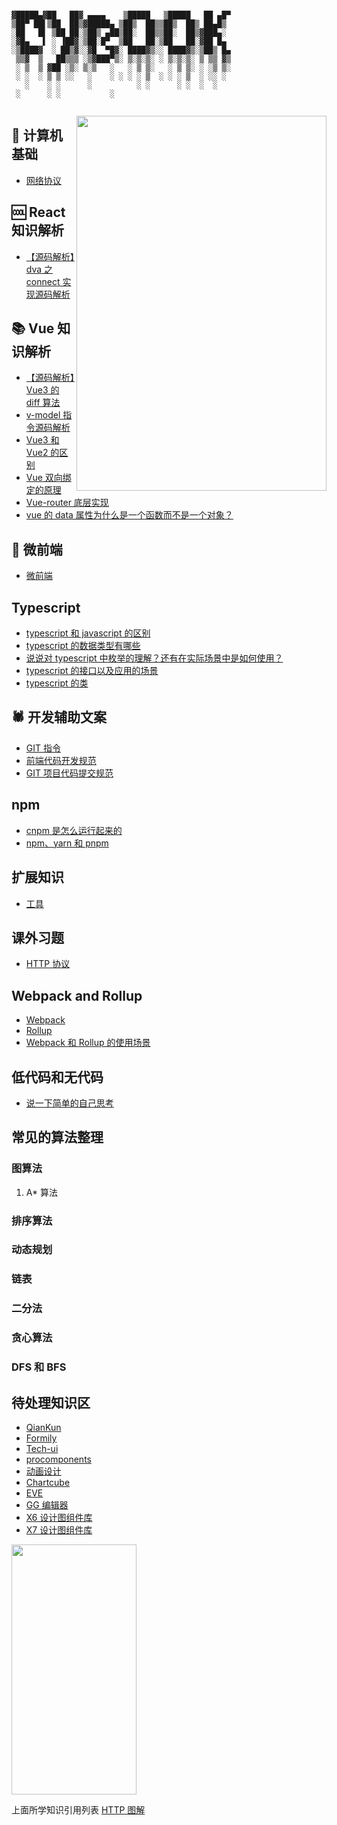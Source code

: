 ```

▓█████▄▓██   ██▓ ▄▄▄▄    ▒█████   ▒█████   ██ ▄█▀
▒██▀ ██▌▒██  ██▒▓█████▄ ▒██▒  ██▒▒██▒  ██▒ ██▄█▒ 
░██   █▌ ▒██ ██░▒██▒ ▄██▒██░  ██▒▒██░  ██▒▓███▄░ 
░▓█▄   ▌ ░ ▐██▓░▒██░█▀  ▒██   ██░▒██   ██░▓██ █▄ 
░▒████▓  ░ ██▒▓░░▓█  ▀█▓░ ████▓▒░░ ████▓▒░▒██▒ █▄
 ▒▒▓  ▒   ██▒▒▒ ░▒▓███▀▒░ ▒░▒░▒░ ░ ▒░▒░▒░ ▒ ▒▒ ▓▒
 ░ ▒  ▒ ▓██ ░▒░ ▒░▒   ░   ░ ▒ ▒░   ░ ▒ ▒░ ░ ░▒ ▒░
 ░ ░  ░ ▒ ▒ ░░   ░    ░ ░ ░ ░ ▒  ░ ░ ░ ▒  ░ ░░ ░ 
   ░    ░ ░      ░          ░ ░      ░ ░  ░  ░   
 ░      ░ ░           ░                          
     
```

<image src='http://d.paper.i4.cn/max/2017/03/20/14/1489990733158_705228.JPG' width='400' height='600' align=right />

## 🧮 计算机基础
- [网络协议](https://github.com/J-DuYa/DY-Book/issues/2)

## 🆒 React 知识解析
- [【源码解析】dva 之 connect 实现源码解析](https://github.com/J-DuYa/DY-Book/issues/8)

## 📚 Vue 知识解析
- [【源码解析】Vue3 的 diff 算法](https://github.com/J-DuYa/DY-Book/issues/21)
- [v-model 指令源码解析](https://github.com/J-DuYa/DY-Book/issues/22)  
- [Vue3 和 Vue2 的区别]()
- [Vue 双向绑定的原理]()  
- [Vue-router 底层实现](https://github.com/J-DuYa/DY-Book/issues/25)
- [vue 的 data 属性为什么是一个函数而不是一个对象？](https://github.com/J-DuYa/DY-Book/issues/26)

## 👖 微前端
- [微前端](https://github.com/J-DuYa/DY-Book/issues/23)

## Typescript
- [typescript 和 javascript 的区别 ](https://github.com/J-DuYa/DY-Book/issues/27)
- [typescript 的数据类型有哪些](https://github.com/J-DuYa/DY-Book/issues/28)
- [说说对 typescript 中枚举的理解？还有在实际场景中是如何使用？](https://github.com/J-DuYa/DY-Book/issues/29)
- [typescript 的接口以及应用的场景](https://github.com/J-DuYa/DY-Book/issues/30)
- [typescript 的类](https://github.com/J-DuYa/DY-Book/issues/31)

## 🕷️ 开发辅助文案
- [GIT 指令](https://github.com/J-DuYa/DY-Book/issues/1)
- [前端代码开发规范](https://github.com/J-DuYa/DY-Book/issues/3)
- [GIT 项目代码提交规范](https://github.com/J-DuYa/DY-Book/issues/4)

## npm
- [cnpm 是怎么运行起来的](https://github.com/J-DuYa/DY-Book/issues/9)
- [npm、yarn 和 pnpm]()

## 扩展知识
- [工具](https://github.com/J-DuYa/DY-Book/issues/6)

## 课外习题
- [HTTP 协议](https://github.com/J-DuYa/DY-Book/issues/7)

## Webpack and Rollup
- [Webpack](https://github.com/J-DuYa/DY-Book/issues/24)
- [Rollup]()
- [Webpack 和 Rollup 的使用场景]()

## 低代码和无代码
- [说一下简单的自己思考]()

## 常见的算法整理
### 图算法
1. A* 算法
### 排序算法
### 动态规划
### 链表
### 二分法
### 贪心算法
### DFS 和 BFS

## 待处理知识区
- [QianKun](https://qiankun.umijs.org/zh)
- [Formily](https://formilyjs.org/)
- [Tech-ui](https://hitu.alipay.com/designs/tech-ui/home)
- [procomponents](https://procomponents.ant.design/)
- [动画设计](https://motion.ant.design/index-cn)
- [Chartcube](https://chartcube.alipay.com/)
- [EVE](https://ava.antv.vision/zh)
- [GG 编辑器](https://ggeditor.com/zh-CN)
- [X6 设计图组件库](https://x6.antv.vision/zh)
- [X7 设计图组件库](https://x7.antv.vision/zh)

<img src='https://img2.doubanio.com/view/subject/s/public/s27283822.jpg' width='200px' height='400px' />

上面所学知识引用列表
[HTTP 图解](https://book.douban.com/subject/25863515/)
